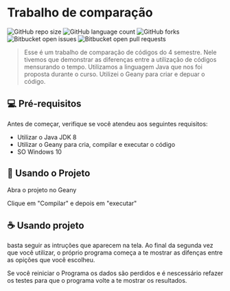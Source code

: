 # Trabalho de comparação

![GitHub repo size](https://img.shields.io/github/repo-size/iuricode/README-template?style=for-the-badge)
![GitHub language count](https://img.shields.io/github/languages/count/iuricode/README-template?style=for-the-badge)
![GitHub forks](https://img.shields.io/github/forks/iuricode/README-template?style=for-the-badge)
![Bitbucket open issues](https://img.shields.io/bitbucket/issues/iuricode/README-template?style=for-the-badge)
![Bitbucket open pull requests](https://img.shields.io/bitbucket/pr-raw/iuricode/README-template?style=for-the-badge)

> Esse é um trabalho de comparação de códigos do 4 semestre.
Nele tivemos que demonstrar as diferenças entre a utilização de códigos mensurando o tempo.
Utilizamos a linguagem Java que nos foi proposta durante o curso.
Utilizei o Geany para criar e depuar o código.

## 💻 Pré-requisitos

Antes de começar, verifique se você atendeu aos seguintes requisitos:

- Utilizar o Java JDK 8
- Utilizar o Geany para cria, compilar e executar o código
- SO Windows 10

## 🚀 Usando o Projeto

Abra o projeto no Geany

Clique em "Compilar" e depois em "executar"

## ☕ Usando projeto

basta seguir as intruções que aparecem na tela.
Ao final da segunda vez que você utilizar, o próprio programa começa a te mostrar as difenças entre as opições que você escolheu.

Se você reiniciar o Programa os dados são perdidos e é nescessário refazer os testes para que o programa volte a te mostrar os resultados.

